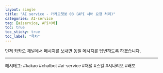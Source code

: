 ```yaml
---
layout: single
title: "AI service - 카카오챗봇 03 (API 서버 요청 처리)"
categories: AI-service
tag: [aiservice, API서버]
toc: true
toc_sticky: true
toc_label: "목차"
---
```

먼저 카카오 채널에서 메시지를 보내면 동일 메시지를 답변하도록 하겠습니다.

---

해시태그: #kakao #chatbot #ai-service #채널 #스킬 #시나리오 #배포
